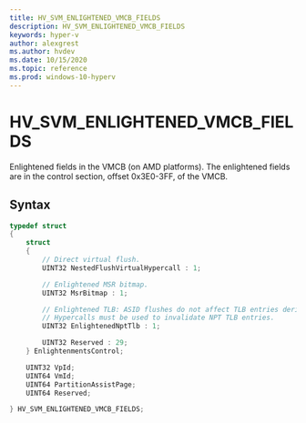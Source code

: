 ```yaml
---
title: HV_SVM_ENLIGHTENED_VMCB_FIELDS
description: HV_SVM_ENLIGHTENED_VMCB_FIELDS
keywords: hyper-v
author: alexgrest
ms.author: hvdev
ms.date: 10/15/2020
ms.topic: reference
ms.prod: windows-10-hyperv
---
```


# HV_SVM_ENLIGHTENED_VMCB_FIELDS

Enlightened fields in the VMCB (on AMD platforms). The enlightened fields are in the control section, offset 0x3E0-3FF, of the VMCB.

## Syntax

```c
typedef struct
{
    struct
    {
        // Direct virtual flush.
        UINT32 NestedFlushVirtualHypercall : 1;

        // Enlightened MSR bitmap.
        UINT32 MsrBitmap : 1;

        // Enlightened TLB: ASID flushes do not affect TLB entries derived from the NPT.
        // Hypercalls must be used to invalidate NPT TLB entries.
        UINT32 EnlightenedNptTlb : 1;

        UINT32 Reserved : 29;
    } EnlightenmentsControl;

    UINT32 VpId;
    UINT64 VmId;
    UINT64 PartitionAssistPage;
    UINT64 Reserved;

} HV_SVM_ENLIGHTENED_VMCB_FIELDS;
 ```
